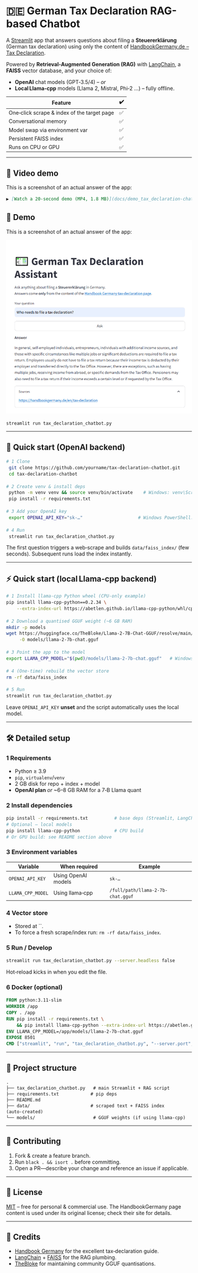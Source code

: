 # 🇩🇪 German Tax Declaration RAG-based Chatbot

A [Streamlit](https://streamlit.io/) app that answers questions about filing a **Steuererklärung** (German tax declaration) using only the content of [HandbookGermany.de – Tax Declaration](https://handbookgermany.de/en/tax-declaration).

Powered by **Retrieval‑Augmented Generation (RAG)** with [LangChain](https://python.langchain.com/), a **FAISS** vector database, and your choice of:

- **OpenAI** chat models (GPT‑3.5/4) – _or_
- **Local Llama‑cpp** models (Llama 2, Mistral, Phi‑2 …) – fully offline.

| Feature                                     | ✔️  |
| ------------------------------------------- | --- |
| One‑click scrape & index of the target page | ✅  |
| Conversational memory                       | ✅  |
| Model swap via environment var              | ✅  |
| Persistent FAISS index                      | ✅  |
| Runs on CPU or GPU                          | ✅  |

---

## 🎥 Video demo

This is a screenshot of an actual answer of the app:

```markdown
▶️ [Watch a 20‑second demo (MP4, 1.8 MB)](docs/demo_tax_declaration-chatbot.mp4)
```

## 📸 Demo

This is a screenshot of an actual answer of the app:

![App screenshot showing the chatbot answering a German tax‑declaration question](docs/screenshot.png)

```
streamlit run tax_declaration_chatbot.py
```

---

## 🚀 Quick start (OpenAI backend)

```bash
# 1 Clone
 git clone https://github.com/yourname/tax-declaration-chatbot.git
 cd tax-declaration-chatbot

# 2 Create venv & install deps
 python -m venv venv && source venv/bin/activate    # Windows: venv\Scripts\activate
 pip install -r requirements.txt

# 3 Add your OpenAI key
 export OPENAI_API_KEY="sk-…"                     # Windows PowerShell: $Env:OPENAI_API_KEY = "sk-…"

# 4 Run
 streamlit run tax_declaration_chatbot.py
```

The first question triggers a web‑scrape and builds `data/faiss_index/` (few seconds). Subsequent runs load the index instantly.

---

## ⚡ Quick start (local Llama‑cpp backend)

```bash
# 1 Install llama‑cpp Python wheel (CPU‑only example)
pip install llama-cpp-python==0.2.34 \
    --extra-index-url https://abetlen.github.io/llama-cpp-python/whl/cpu

# 2 Download a quantised GGUF weight (~6 GB RAM)
mkdir -p models
wget https://huggingface.co/TheBloke/Llama-2-7B-Chat-GGUF/resolve/main/llama-2-7b-chat.Q4_K_M.gguf \
     -O models/llama-2-7b-chat.gguf

# 3 Point the app to the model
export LLAMA_CPP_MODEL="$(pwd)/models/llama-2-7b-chat.gguf"   # Windows: setx LLAMA_CPP_MODEL C:\path\to\…

# 4 (One‑time) rebuild the vector store
rm -rf data/faiss_index

# 5 Run
streamlit run tax_declaration_chatbot.py
```

Leave `OPENAI_API_KEY` **unset** and the script automatically uses the local model.

---

## 🛠️ Detailed setup

### 1 Requirements

- Python ≥ 3.9
- `pip`, `virtualenv`/`venv`
- 2 GB disk for repo + index + model
- **OpenAI plan** _or_ \~6–8 GB RAM for a 7‑B Llama quant

### 2 Install dependencies

```bash
pip install -r requirements.txt          # base deps (Streamlit, LangChain, FAISS, requests…)
# Optional – local models
pip install llama-cpp-python             # CPU build
# Or GPU build: see README section above
```

### 3 Environment variables

| Variable          | When required       | Example                           |
| ----------------- | ------------------- | --------------------------------- |
| `OPENAI_API_KEY`  | Using OpenAI models | `sk-…`                            |
| `LLAMA_CPP_MODEL` | Using llama‑cpp     | `/full/path/llama-2-7b-chat.gguf` |

### 4 Vector store

- Stored at \`\`.
- To force a fresh scrape/index run: `rm -rf data/faiss_index`.

### 5 Run / Develop

```bash
streamlit run tax_declaration_chatbot.py --server.headless false
```

Hot‑reload kicks in when you edit the file.

### 6 Docker (optional)

```dockerfile
FROM python:3.11-slim
WORKDIR /app
COPY . /app
RUN pip install -r requirements.txt \
    && pip install llama-cpp-python --extra-index-url https://abetlen.github.io/llama-cpp-python/whl/cpu
ENV LLAMA_CPP_MODEL=/app/models/llama-2-7b-chat.gguf
EXPOSE 8501
CMD ["streamlit", "run", "tax_declaration_chatbot.py", "--server.port", "8501", "--server.address", "0.0.0.0"]
```

---

## 📂 Project structure

```
.
├── tax_declaration_chatbot.py   # main Streamlit + RAG script
├── requirements.txt            # pip deps
├── README.md
├── data/                       # scraped text + FAISS index (auto‑created)
└── models/                      # GGUF weights (if using llama‑cpp)
```

---

## 🤝 Contributing

1. Fork & create a feature branch.
2. Run `black . && isort .` before committing.
3. Open a PR—describe your change and reference an issue if applicable.

---

## 📜 License

[MIT](LICENSE) – free for personal & commercial use. The HandbookGermany page content is used under its original license; check their site for details.

---

## 🙏 Credits

- [Handbook Germany](https://handbookgermany.de/) for the excellent tax‑declaration guide.
- [LangChain](https://github.com/langchain-ai/langchain) + [FAISS](https://github.com/facebookresearch/faiss) for the RAG plumbing.
- [TheBloke](https://huggingface.co/TheBloke) for maintaining community GGUF quantisations.
